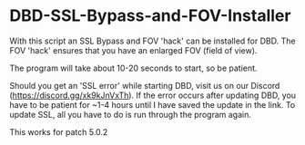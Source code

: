 # DBD-SSL-Bypass-and-FOV-Installer
With this script an SSL Bypass and FOV 'hack' can be installed for DBD.
The FOV 'hack' ensures that you have an enlarged FOV (field of view).

The program will take about 10-20 seconds to start, so be patient.

Should you get an 'SSL error' while starting DBD, visit us on our Discord (https://discord.gg/xk9kJnVxTh).
If the error occurs after updating DBD, you have to be patient for ~1-4 hours until I have saved the update in the link.
To update SSL, all you have to do is run through the program again.

This works for patch 5.0.2
